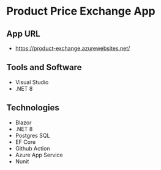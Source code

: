 # Product Price Exchange App

## App URL
- https://product-exchange.azurewebsites.net/

## Tools and Software
- Visual Studio
- .NET 8

## Technologies
- Blazor
- .NET 8
- Postgres SQL
- EF Core
- Github Action
- Azure App Service
- Nunit